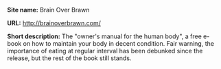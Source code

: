 **Site name:** Brain Over Brawn

**URL:** http://brainoverbrawn.com/

**Short description:** The "owner's manual for the human body", a free e-book on how to maintain your body in decent condition.
Fair warning, the importance of eating at regular interval has been debunked since the release, but the rest of the book still stands.

